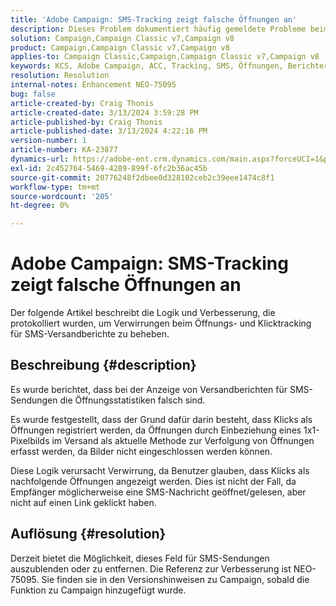 ```yaml
---
title: 'Adobe Campaign: SMS-Tracking zeigt falsche Öffnungen an'
description: Dieses Problem dokumentiert häufig gemeldete Probleme beim SMS-Versand-Tracking, bei denen falsche Öffnungen in Versandberichten angezeigt werden
solution: Campaign,Campaign Classic v7,Campaign v8
product: Campaign,Campaign Classic v7,Campaign v8
applies-to: Campaign Classic,Campaign,Campaign Classic v7,Campaign v8
keywords: KCS, Adobe Campaign, ACC, Tracking, SMS, Öffnungen, Berichterstellung
resolution: Resolution
internal-notes: Enhancement NEO-75095
bug: false
article-created-by: Craig Thonis
article-created-date: 3/13/2024 3:59:28 PM
article-published-by: Craig Thonis
article-published-date: 3/13/2024 4:22:16 PM
version-number: 1
article-number: KA-23877
dynamics-url: https://adobe-ent.crm.dynamics.com/main.aspx?forceUCI=1&pagetype=entityrecord&etn=knowledgearticle&id=5b0416a9-52e1-ee11-904d-6045bd006079
exl-id: 2c452764-5469-4289-899f-6fc2b36ac45b
source-git-commit: 20776248f2dbee0d328102ceb2c39eee1474c8f1
workflow-type: tm+mt
source-wordcount: '205'
ht-degree: 0%

---
```


# Adobe Campaign: SMS-Tracking zeigt falsche Öffnungen an


Der folgende Artikel beschreibt die Logik und Verbesserung, die protokolliert wurden, um Verwirrungen beim Öffnungs- und Klicktracking für SMS-Versandberichte zu beheben.

## Beschreibung {#description}


Es wurde berichtet, dass bei der Anzeige von Versandberichten für SMS-Sendungen die Öffnungsstatistiken falsch sind.

Es wurde festgestellt, dass der Grund dafür darin besteht, dass Klicks als Öffnungen registriert werden, da Öffnungen durch Einbeziehung eines 1x1-Pixelbilds im Versand als aktuelle Methode zur Verfolgung von Öffnungen erfasst werden, da Bilder nicht eingeschlossen werden können.

Diese Logik verursacht Verwirrung, da Benutzer glauben, dass Klicks als nachfolgende Öffnungen angezeigt werden. Dies ist nicht der Fall, da Empfänger möglicherweise eine SMS-Nachricht geöffnet/gelesen, aber nicht auf einen Link geklickt haben.


## Auflösung {#resolution}


Derzeit bietet die Möglichkeit, dieses Feld für SMS-Sendungen auszublenden oder zu entfernen. Die Referenz zur Verbesserung ist NEO-75095. Sie finden sie in den Versionshinweisen zu Campaign, sobald die Funktion zu Campaign hinzugefügt wurde.
